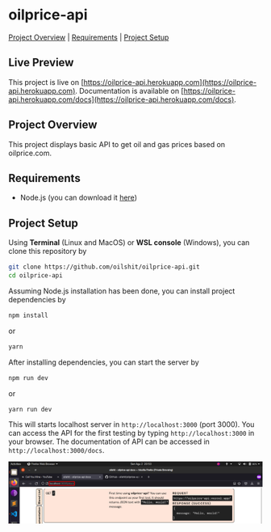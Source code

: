 # oilprice-api

[Project Overview](#project-overview) | [Requirements](#requirements) | [Project Setup](#project-setup)

## Live Preview
This project is live on [https://oilprice-api.herokuapp.com](https://oilprice-api.herokuapp.com). Documentation is available on [https://oilprice-api.herokuapp.com/docs](https://oilprice-api.herokuapp.com/docs).

## Project Overview
This project displays basic API to get oil and gas prices based on oilprice.com.

## Requirements
- Node.js (you can download it [here](https://nodejs.org))

## Project Setup
Using **Terminal** (Linux and MacOS) or **WSL console** (Windows), you can clone this repository by
```bash
git clone https://github.com/oilshit/oilprice-api.git
cd oilprice-api
```

Assuming Node.js installation has been done, you can install project dependencies by
```bash
npm install
```
or
```bash
yarn
```

After installing dependencies, you can start the server by
```bash
npm run dev
```
or
```bash
yarn run dev
```

This will starts localhost server in `http://localhost:3000` (port 3000). You can access the API for the first testing by typing `http://localhost:3000` in your browser. The documentation of API can be accessed in `http://localhost:3000/docs`.

![documentation in localhost](assets/doc1.png)